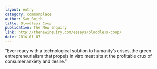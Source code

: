 ```yaml
---
layout: entry
category: commonplace
author: Sam Smith
title: Bloodless Coop
publication: The New Inquiry
link: http://thenewinquiry.com/essays/bloodless-coop/
date: 2016-01-07
---
```


“Ever ready with a technological solution to humanity’s crises, the green entrepreneurialism that propels in vitro meat sits at the profitable crux of consumer anxiety and desire.”

